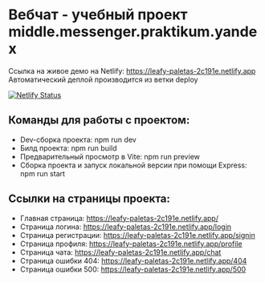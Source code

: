 # Вебчат - учебный проект middle.messenger.praktikum.yandex

Ссылка на живое демо на Netlify: https://leafy-paletas-2c191e.netlify.app
Автоматический деплой производится из ветки deploy

[![Netlify Status](https://api.netlify.com/api/v1/badges/92491a93-ed01-47e0-bab1-6a7a162a9e34/deploy-status)](https://app.netlify.com/sites/leafy-paletas-2c191e/deploys)

## Команды для работы с проектом:
  
  - Dev-сборка проекта: npm run dev
  - Билд проекта: npm run build
  - Предварительный просмотр в Vite: npm run preview
  - Сборка проекта и запуск локальной версии при помощи Express: npm run start

## Ссылки на страницы проекта:

  - Главная страница: https://leafy-paletas-2c191e.netlify.app/
  - Страница логина:  https://leafy-paletas-2c191e.netlify.app/login
  - Страница регистрации:  https://leafy-paletas-2c191e.netlify.app/signin
  - Страница профиля:  https://leafy-paletas-2c191e.netlify.app/profile
  - Страница чата:  https://leafy-paletas-2c191e.netlify.app/chat
  - Страница ошибки 404:  https://leafy-paletas-2c191e.netlify.app/404
  - Страница ошибки 500:  https://leafy-paletas-2c191e.netlify.app/500

